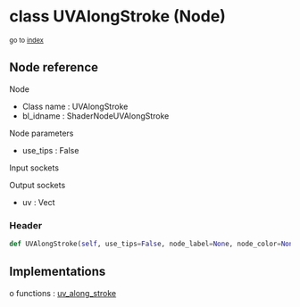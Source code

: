 # class UVAlongStroke (Node)

<sub>go to [index](/docs/index.md)</sub>

## Node reference

Node
 - Class name : UVAlongStroke
 - bl_idname : ShaderNodeUVAlongStroke

Node parameters
 - use_tips : False

Input sockets

Output sockets
 - uv : Vect

### Header

``` python
def UVAlongStroke(self, use_tips=False, node_label=None, node_color=None):
```

## Implementations

o functions : [uv_along_stroke](/docs/Shader_classes/GLOBAL.md#uv_along_stroke)

